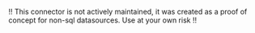 !! This connector is not actively maintained, it was created as a proof of concept for non-sql datasources. Use at your own risk !!
